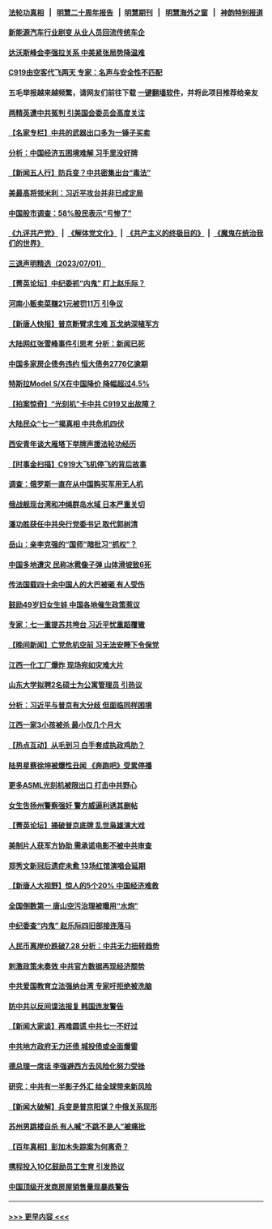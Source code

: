 #### [法轮功真相](https://github.com/gfw-breaker/truth/blob/master/README.md?t=0) &nbsp;&nbsp;|&nbsp;&nbsp; [明慧二十周年报告](https://github.com/gfw-breaker/mh-reports/blob/master/README.md?t=0) &nbsp;&nbsp;|&nbsp;&nbsp;[明慧期刊](https://github.com/gfw-breaker/mh-qikan) &nbsp;&nbsp;|&nbsp;&nbsp; [明慧海外之窗](https://github.com/gfw-breaker/mh-news/blob/master/README.md?t=0) &nbsp;&nbsp;|&nbsp;&nbsp; [神韵特别报道](https://github.com/gfw-breaker/mh-news/blob/master/shenyun.md?t=0)
#### [新能源汽车行业剧变 从业人员回流传统车企](../pages/nsc413/n14026592.md?t=07021543) 
#### [达沃斯峰会李强拉关系 中美紧张局势降温难](../pages/nsc413/n14026577.md?t=07021543) 
#### [C919由空客代飞两天 专家：名声与安全性不匹配](../pages/nsc413/n14026541.md?t=07021543) 
#### 五毛举报越来越频繁，请网友们前往下载 [一键翻墙软件](https://github.com/gfw-breaker/ssr-accounts)，并将此项目推荐给亲友
#### [两精英遭中共冤判 引美国会委员会高度关注](../pages/nsc413/n14026429.md?t=07021543) 
#### [【名家专栏】中共的武器出口多为一锤子买卖](../pages/nsc413/n14022364.md?t=07021543) 
#### [分析：中国经济五困境难解 习手里没好牌](../pages/nsc413/n14026281.md?t=07021543) 
#### [【新闻五人行】防兵变？中共密集出台“毒法”](../pages/nsc413/n14026427.md?t=07021543) 
#### [美最高将领米利：习近平攻台并非已成定局](../pages/nsc413/n14026362.md?t=07021543) 
#### [中国股市调查：58%股民表示“亏惨了”](../pages/nsc413/n14026488.md?t=07021543) 
#### [《九评共产党》](https://github.com/begood0513/9ping.md/blob/master/README.md) &nbsp;|&nbsp; [《解体党文化》](../../../../jtdwh.md/blob/master/README.md)  &nbsp;|&nbsp; [《共产主义的终极目的》](../../../../gczydzjmd.md/blob/master/README.md) &nbsp;|&nbsp; [《魔鬼在统治我们的世界》](../../../../mgztzwmdsj.md/blob/master/README.md) 
#### [三退声明精选（2023/07/01）](../pages/nsc413/n14026517.md?t=07021543) 
#### [【菁英论坛】中纪委抓“内鬼” 盯上赵乐际？](../pages/nsc413/n14026480.md?t=07021543) 
#### [河南小贩卖菜赚21元被罚11万 引争议](../pages/nsc413/n14026477.md?t=07021543) 
#### [【新唐人快报】普京断臂求生难 瓦戈纳深植军方](../pages/nsc413/n14026462.md?t=07021543) 
#### [大陆网红张雪峰事件引思考 分析：新闻已死](../pages/nsc413/n14026236.md?t=07021543) 
#### [中国多家房企债务违约 恒大债务2776亿逾期](../pages/nsc413/n14026465.md?t=07021543) 
#### [特斯拉Model S/X在中国降价 降幅超过4.5%](../pages/nsc413/n14026453.md?t=07021543) 
#### [【拍案惊奇】“光刻机”卡中共 C919又出故障？](../pages/nsc413/n14026333.md?t=07021543) 
#### [大陆民众“七一”揭真相 中共危机四伏](../pages/nsc413/n14026249.md?t=07021543) 
#### [西安青年谈大雁塔下举牌声援法轮功经历](../pages/nsc413/n14026417.md?t=07021543) 
#### [【时事金扫描】C919大飞机停飞的背后故事](../pages/nsc413/n14026421.md?t=07021543) 
#### [调查：俄罗斯一直在从中国购买军用无人机](../pages/nsc413/n14026441.md?t=07021543) 
#### [俄战舰现台湾和冲绳群岛水域 日本严重关切](../pages/nsc413/n14026365.md?t=07021543) 
#### [潘功胜获任中共央行党委书记 取代郭树清](../pages/nsc413/n14026373.md?t=07021543) 
#### [岳山：亲李克强的“国师”暗批习“抓权”？](../pages/nsc413/n14026064.md?t=07021543) 
#### [中国多地遭灾 民称冰雹像子弹 山体滑坡致6死](../pages/nsc413/n14026279.md?t=07021543) 
#### [传法国载四十余中国人的大巴被砸 有人受伤](../pages/nsc413/n14026253.md?t=07021543) 
#### [鼓励49岁妇女生娃 中国各地催生政策惹议](../pages/nsc413/n14026235.md?t=07021543) 
#### [专家：七一重提苏共垮台 习近平忧重蹈覆辙](../pages/nsc413/n14026188.md?t=07021543) 
#### [【晚间新闻】亡党危机空前 习无法安睡下令保党](../pages/nsc413/n14026224.md?t=07021543) 
#### [江西一化工厂爆炸 现场宛如灾难大片](../pages/nsc413/n14026179.md?t=07021543) 
#### [山东大学拟聘2名硕士为公寓管理员 引热议](../pages/nsc413/n14026174.md?t=07021543) 
#### [分析：习近平与普京有大分歧 但面临同样困境](../pages/nsc413/n14025926.md?t=07021543) 
#### [江西一家3小孩被杀 最小仅几个月大](../pages/nsc413/n14026130.md?t=07021543) 
#### [【热点互动】从毛到习 白手套成执政鸡肋？](../pages/nsc413/n14025978.md?t=07021543) 
#### [陆男星蔡徐坤被爆性丑闻 《奔跑吧》受累停播](../pages/nsc413/n14025960.md?t=07021543) 
#### [更多ASML光刻机被限出口 打击中共野心](../pages/nsc413/n14025979.md?t=07021543) 
#### [女生吿扬州警察强奸 警方威逼利诱其删帖](../pages/nsc413/n14025991.md?t=07021543) 
#### [【菁英论坛】捅破普京底牌 乱世枭雄演大戏](../pages/nsc413/n14025962.md?t=07021543) 
#### [美制片人获军方协助 需承诺电影不被中共审查](../pages/nsc413/n14025928.md?t=07021543) 
#### [郑秀文新冠后遗症未愈 13场红馆演唱会延期](../pages/nsc413/n14025897.md?t=07021543) 
#### [【新唐人大视野】惊人的5个20% 中国经济难救](../pages/nsc413/n14025955.md?t=07021543) 
#### [全国倒数第一 唐山空污治理被曝用“水炮”](../pages/nsc413/n14025947.md?t=07021543) 
#### [中纪委查“内鬼” 赵乐际四旧部接连落马](../pages/nsc413/n14025916.md?t=07021543) 
#### [人民币离岸价跌破7.28 分析：中共无力扭转趋势](../pages/nsc413/n14025851.md?t=07021543) 
#### [刺激政策未奏效 中共官方数据再现经济颓势](../pages/nsc413/n14025915.md?t=07021543) 
#### [中共爱国教育立法强纳台湾 专家吁拒绝被洗脑](../pages/nsc413/n14023603.md?t=07021543) 
#### [防中共以反间谍法报复 韩国连发警告](../pages/nsc413/n14025901.md?t=07021543) 
#### [【新闻大家谈】再难圆谎 中共七一不好过](../pages/nsc413/n14025714.md?t=07021543) 
#### [中共地方政府无力还债 城投债或全面爆雷](../pages/nsc413/n14025853.md?t=07021543) 
#### [德总理一席话 李强避西方去风险化努力受挫](../pages/nsc413/n14025856.md?t=07021543) 
#### [研究：中共有一半影子外汇 给全球带来新风险](../pages/nsc413/n14025844.md?t=07021543) 
#### [【新闻大破解】兵变是普京阳谋？中俄关系现形](../pages/nsc413/n14025761.md?t=07021543) 
#### [苏州男跳楼自杀 有人喊“不跳不是人”被痛批](../pages/nsc413/n14025688.md?t=07021543) 
#### [【百年真相】彭加木失踪案为何离奇？](../pages/nsc413/n14025186.md?t=07021543) 
#### [携程投入10亿鼓励员工生育 引发热议](../pages/nsc413/n14025599.md?t=07021543) 
#### [中国顶级开发商房屋销售量现暴跌警告](../pages/nsc413/n14025827.md?t=07021543) 

----
#### [ >>> 更早内容 <<< ](../indexes/nsc413-earlier.md)
